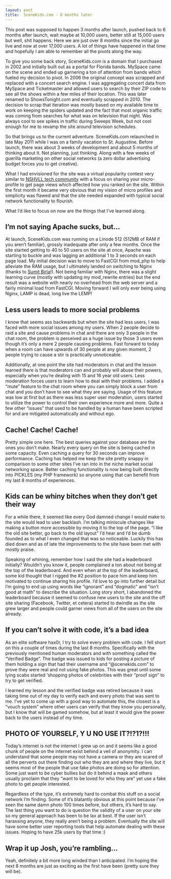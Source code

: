 ```yaml
---
layout: post
title:  SceneKids.com - 8 months later
---
```


This post was supposed to happen 3 months after launch, pushed back to 6 months after launch, wait maybe at 10,000 users, better still at 15,000 users but well, shit happens. Here we are just over 8 months since the initial go live and now at over 17,000 users. A lot of things have happened in that time and hopefully I am able to remember all the pivots along the way.

To give you some back story, SceneKids.com is a domain that I purchased in 2002 and initially built out as a portal for Florida bands. MySpace came on the scene and ended up garnering a ton of attention from bands which fueled my decision to pivot. In 2006 the original concept was scrapped and replaced with a concert search engine. I was aggregating concert data from MySpace and Ticketmaster and allowed users to search by their ZIP code to see all the shows within a few miles of their location. This was later renamed to ShowsTonight.com and eventually scrapped in 2010. The decision to scrap that iteration was mostly based on my available time to work on keeping the spiders updated and the fact that most organic traffic was coming from searches for what was on television that night. Was always cool to see spikes in traffic during Sweeps Week, but not cool enough for me to revamp the site around television schedules.

So that brings us to the current adventure. SceneKids.com relaunched in late May 2011 while I was on a family vacation to St. Augustine. Before launch, there was about 3 weeks of development and about 5 months of thinking about it. Not planning, just thinking. Along with a few weeks of guerilla marketing on other social networks (a zero dollar advertising budget forces you to get creative).

What I had envisioned for the site was a virtual popularity contest very similar to [NSHVLL tech community](http://nshvll.org/) with a focus on sharing your micro-profile to get page views which affected how you ranked on the site. Within the first month it became very obvious that my vision of micro profiles and simplicity was flawed and that the site needed expanded with typical social network functionality to flourish.

What I’d like to focus on now are the things that I’ve learned along.

## I’m not saying Apache sucks, but…

At launch, SceneKids.com was running on a Linode 512 (512MB of RAM if you aren’t familiar), grossly inadequate after only a few months. Once the site started getting to 40 to 50 users on the site at once, Apache was starting to buckle and was lagging an additional 1 to 3 seconds on each page load. My initial decision was to move to FastCGI from mod_php to help alleviate the RAM usage, but I ultimately landed on switching to Nginx (thanks to [Sumit Birla](http://sumitbirla.com/)!). Not being familiar with Nginx, there was a slight learning curve (mostly with updating my mod_rewrite entries) but the end result was a website with nearly no overhead from the web server and a fairly minimal load from FastCGI. Moving forward I will only ever being using Nginx, LAMP is dead, long live the LEMP!

## Less users leads to more social problems

I know that seems ass backwards but when the site had less users, I was faced with more social issues among my users. When 2 people decide to raid a site and cause problems in chat and there are only 3 people in the chat room, the problem is perceived as a huge issue by those 3 users even though it’s only a mere 2 people causing problems. Fast forward to today when a room can have upwards of 30 people at any given moment, 2 people trying to cause a stir is practically unnoticeable.

Additionally, at one point the site had moderators in chat and the lesson learned there is that moderators can and probably will abuse their powers, especially when you’re dealing with 15 and 16 year old users. Less moderation forces users to learn how to deal with their problems. I added a “mute” feature to the chat room where you can simply block a user from chat and you don’t have to see what they are saying. Usage of this feature was low at first but as there was less super user moderation, users started to utilize the power to control their own experience more and more. Quite a few other “issues” that used to be handled by a human have been scripted for and are mitigated automatically and without ego.

## Cache! Cache! Cache!

Pretty simple one here. The best queries against your database are the ones you don’t make. Nearly every query on the site is being cached in some capacity. Even caching a query for 30 seconds can improve performance. Caching has helped me keep the site pretty snappy in comparison to some other sites I’ve ran into in the niche market social networking space. Better caching functionality is now being built directly into PICKLES (my PHP framework) so anyone using that can benefit from my last 8 months of experiences.

## Kids can be whiny bitches when they don’t get their way

For a while there, it seemed like every God damned change I would make to the site would lead to user backlash. I’m talking miniscule changes like making a button more accessible by moving it to the top of the page. “I like the old site better, go back to the old layout” I’d hear and I’d be dumb founded as to what I even changed that was so noticeable. Luckily this has died down and as of late the improvements to the site have been met with mostly praise.

Speaking of whining, remember how I said the site had a leaderboard initially? Wouldn’t you know it, people complained a ton about not being at the top of the leaderboard. And even when at the top of the leaderboard, some kid thought that I rigged the #2 position to pace him and keep him motivated to continue sharing his profile. I’d love to go into further detail but I’m going to end up using words like “ignorant” and “dogmatic” and “isn’t good at math” to describe the situation. Long story short, I abandoned the leaderboard because it seemed to confuse new users to the site and the off site sharing (Facebook, Twitter, et cetera) started to dwindle as the site grew larger and people could garner views from all of the users on the site already.

## If you can’t solve it with code, it’s a bad idea

As an elite software hax0r, I try to solve every problem with code. I fell short on this a couple of times during the last 8 months. Specifically with the previously mentioned human moderators and with something called the “Verified Badge”. The badge was issued to kids for posting a picture of them holding a sign that had their username and “@scenekids.com” to prove they were real and not using fake photos. This was great until some lying scabs started ‘shopping photos of celebrities with their “proof sign” to try to get verified.

I learned my lesson and the verified badge was retired because it was taking time out of my day to verify each and every photo that was sent to me. I’ve yet to come up with a good way to automate this, the closest is a “vouch system” where other users can verify that they know you personally, but I know that will be gamed somehow, but at least it would give the power back to the users instead of my time.

## PHOTO OF YOURSELF, Y U NO USE IT?!?1?!!!

Today’s internet is not the internet I grew up on and it seems like a good chunk of people on the internet exist behind a veil of anonymity. I can understand that some people may not have a camera or they are scared of all the perverts out there finding out who they are and where they live, but it seems most of the people that use fake photos are doing so for attention. Some just want to be cyber bullies but do it behind a mask and others usually proclaim that they “want to be loved for who they are” yet use a fake photo to get people interested.

Regardless of the type, it’s extremely hard to combat this stuff on a social network I’m finding. Some of it’s blatantly obvious at this point because I’ve seen the same damn photo 100 times before, but others, it’s hard to say. The last thing you want to do is question the validity of a user on your site so my general approach has been to be lax at best. If the user isn’t harassing anyone, they really aren’t being a problem. Eventually the site will have some better user reporting tools that help automate dealing with these issues. Hoping to have 25k users by that time :)

## Wrap it up Josh, you’re rambling…

Yeah, definitely a bit more long winded than I anticipated. I’m hoping the next 8 months are just as exciting as the first have been (pretty sure they will be).
